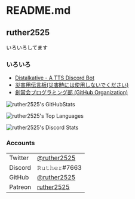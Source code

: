 # README.md

## ruther2525

いろいろしてます

### いろいろ
- [Distalkative - A TTS Discord Bot](https://distalkative.ml/)
- [災害用伝言板(災害時には使用しないでください)](https://anpi.ruther.work/)
- [創営会プログラミング部 (GitHub Organization)](https://github.com/soueikai-programming/)

![ruther2525's GitHubStats](https://github-readme-stats.vercel.app/api?username=ruther2525&show_icons=true&theme=onedark)

![ruther2525's Top Languages](https://github-readme-stats.vercel.app/api/top-langs/?username=ruther2525&layout=compact&theme=dark)

![ruther2525's Discord Stats](https://discord.c99.nl/widget/theme-1/722072905604923393.png)
### Accounts

|         |                                                  |
|---------|--------------------------------------------------|
| Twitter | [@ruther2525](https://twitter.com/ruther2525/)   |
| Discord | 𝚁𝚞𝚝𝚑𝚎𝚛#7663                                |
| GitHub  | [@ruther2525](https://github.com/ruther2525)     |
| Patreon | [ruther2525](https://www.patreon.com/ruther2525) |